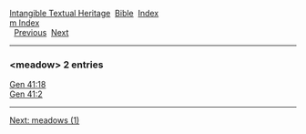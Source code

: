 [Intangible Textual Heritage](../../index)  [Bible](../index) 
[Index](index)   
[m Index](_m_)  
  [Previous](c07221)  [Next](c07223) 

------------------------------------------------------------------------

### &lt;meadow&gt; 2 entries

[Gen 41:18](../kjv/gen041.htm#018)  
[Gen 41:2](../kjv/gen041.htm#002)  

------------------------------------------------------------------------

[Next: meadows (1)](c07223)
